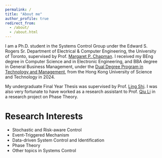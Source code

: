 ```yaml
---
permalink: /
title: "About me"
author_profile: true
redirect_from: 
  - /about/
  - /about.html
---
```


I am a Ph.D. student in the Systems Control Group under the Edward S. Rogers Sr. Department of Electrical & Computer Engineering, the University of Toronto, supervised by Prof. [Margaret P. Chapman](https://www.control.utoronto.ca/~mchapman/). I received my BEng degree in Computer Science and in Electronic Engineering, and BBA degree in General Business Management, under the [Dual Degree Program in Technology and Management](https://techmgmt.hkust.edu.hk/), from the Hong Kong University of Science and Technology in 2024.

My undergraduate Final Year Thesis was supervised by Prof. [Ling Shi](https://eesling.home.ece.ust.hk/). I was also very fortunate to have worked as a research assistant to Prof. [Qiu Li](https://eeqiu.people.ust.hk/) in a research project on Phase Theory.

Research Interests
======

* Stochastic and Risk-aware Control
* Event-Triggered Mechanism
* Data-driven System Control and Identification
* Phase Theory
* Other topics in Systems Control
